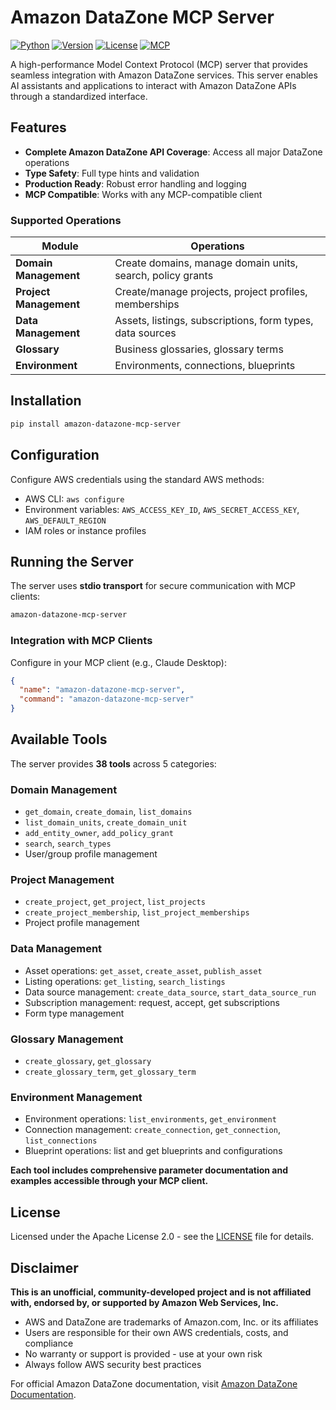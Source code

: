 # Amazon DataZone MCP Server

[![Python](https://img.shields.io/badge/python-3.10+-blue.svg)](https://www.python.org/downloads/)
[![Version](https://img.shields.io/badge/version-0.1.0-green.svg)](https://github.com/awslabs/amazon-datazone-mcp-server/releases)
[![License](https://img.shields.io/badge/license-Apache%202.0-green.svg)](LICENSE)
[![MCP](https://img.shields.io/badge/MCP-compatible-purple.svg)](https://modelcontextprotocol.io/)

A high-performance Model Context Protocol (MCP) server that provides seamless integration with Amazon DataZone services. This server enables AI assistants and applications to interact with Amazon DataZone APIs through a standardized interface.

## Features

- **Complete Amazon DataZone API Coverage**: Access all major DataZone operations
- **Type Safety**: Full type hints and validation
- **Production Ready**: Robust error handling and logging
- **MCP Compatible**: Works with any MCP-compatible client

### Supported Operations

| Module | Operations |
|--------|------------|
| **Domain Management** | Create domains, manage domain units, search, policy grants |
| **Project Management** | Create/manage projects, project profiles, memberships |
| **Data Management** | Assets, listings, subscriptions, form types, data sources |
| **Glossary** | Business glossaries, glossary terms |
| **Environment** | Environments, connections, blueprints |

## Installation

```bash
pip install amazon-datazone-mcp-server
```

## Configuration

Configure AWS credentials using the standard AWS methods:
- AWS CLI: `aws configure`
- Environment variables: `AWS_ACCESS_KEY_ID`, `AWS_SECRET_ACCESS_KEY`, `AWS_DEFAULT_REGION`
- IAM roles or instance profiles

## Running the Server

The server uses **stdio transport** for secure communication with MCP clients:

```bash
amazon-datazone-mcp-server
```

### Integration with MCP Clients

Configure in your MCP client (e.g., Claude Desktop):

```json
{
  "name": "amazon-datazone-mcp-server",
  "command": "amazon-datazone-mcp-server"
}
```

## Available Tools

The server provides **38 tools** across 5 categories:

### Domain Management
- `get_domain`, `create_domain`, `list_domains`
- `list_domain_units`, `create_domain_unit`
- `add_entity_owner`, `add_policy_grant`
- `search`, `search_types`
- User/group profile management

### Project Management
- `create_project`, `get_project`, `list_projects`
- `create_project_membership`, `list_project_memberships`
- Project profile management

### Data Management
- Asset operations: `get_asset`, `create_asset`, `publish_asset`
- Listing operations: `get_listing`, `search_listings`
- Data source management: `create_data_source`, `start_data_source_run`
- Subscription management: request, accept, get subscriptions
- Form type management

### Glossary Management
- `create_glossary`, `get_glossary`
- `create_glossary_term`, `get_glossary_term`

### Environment Management
- Environment operations: `list_environments`, `get_environment`
- Connection management: `create_connection`, `get_connection`, `list_connections`
- Blueprint operations: list and get blueprints and configurations

**Each tool includes comprehensive parameter documentation and examples accessible through your MCP client.**

## License

Licensed under the Apache License 2.0 - see the [LICENSE](LICENSE) file for details.

## Disclaimer

**This is an unofficial, community-developed project and is not affiliated with, endorsed by, or supported by Amazon Web Services, Inc.**

- AWS and DataZone are trademarks of Amazon.com, Inc. or its affiliates
- Users are responsible for their own AWS credentials, costs, and compliance
- No warranty or support is provided - use at your own risk
- Always follow AWS security best practices

For official Amazon DataZone documentation, visit [Amazon DataZone Documentation](https://docs.aws.amazon.com/datazone/).
